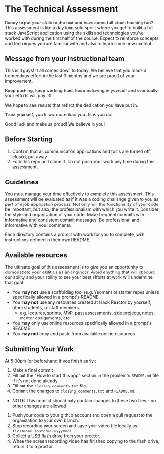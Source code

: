 # The Technical Assessment

Ready to put your skills to the test and have some full-stack hacking fun? This assessment is like a day long solo sprint where you get to build a full stack JavaScript application using the skills and technologies you've worked with during the first half of the course. Expect to reinforce concepts and techniques you are familiar with and also to learn some new content.

## Message from your instructional team

This is it guys! It all comes down to today. We believe that you made a tremendous effort in the last 3 months and we are proud of your improvement.

Keep pushing, keep working hard, keep believing in yourself and eventually, your efforts will pay off.

We hope to see results that reflect the dedication you have put in.

Trust yourself, you know more than you think you do!

Good luck and make us proud! We believe in you!

## Before Starting

1. Confirm that all communication applications and tools are turned off, closed, put away
1. Fork this repo and clone it. Do not push your work any time during this assessment.

## Guidelines

You must manage your time effectively to complete this assessment. This assessment will be evaluated as if it was a coding challenge given to you as part of a job application process. Not only will the functionality of your code be important, but also, the professionalism with which you write it. Consider the style and organization of your code. Make frequent commits with informative and consistent commit messages. Be professional and informative with your comments.

Each directory contains a prompt with work for you to complete, with instructions defined in their own README.

## Available resources

The ultimate goal of this assessment is to give you an opportunity to demonstrate your abilities as an engineer. Avoid anything that will obscure our ability and your ability to see your best efforts at work will undermine that goal.

* You **may not** use a scaffolding tool (e.g. Yeoman) or starter repos unless specifically allowed in a prompt's README
* You **may not** use any resources created at Hack Reactor by yourself, other students, or staff members
  * e.g. lectures, sprints, MVP, past assessments, side projects, notes, mentor assignments, etc.
* You **may** only use online resources specifically allowed in a prompt's README
* You **may not** copy and paste from available online resources

## Submitting Your Work

At 5:00pm (or beforehand if you finish early):

1. Make a final commit
1. Fill out the "How to start this app" section in the problem's `README.md` file if it's not done already
1. Fill out the `closing_comments.txt` file.
1. Commit the changes to `closing_comments.txt` and `README.md`.
  - NOTE: This commit should only contain changes to these two files - no other changes are allowed
1. Push your code to your github account and open a pull request to the organization to your own branch.
1. Stop recording your screen and save your video file locally as `firstname-lastname-yyyymmdd`
1. Collect a USB flash drive from your proctor.
1. When the screen recording video has finished copying to the flash drive, return it to a proctor.